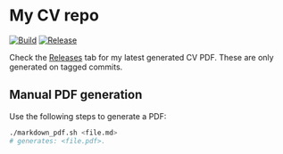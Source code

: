 My CV repo
==========

[![Build](https://github.com/jackson15j/cv/actions/workflows/build.yml/badge.svg)](https://github.com/jackson15j/cv/actions/workflows/build.yml)
[![Release](https://github.com/jackson15j/cv/actions/workflows/release.yml/badge.svg)](https://github.com/jackson15j/cv/actions/workflows/release.yml)

Check the [Releases](https://github.com/jackson15j/cv/releases) tab for my
latest generated CV PDF. These are only generated on tagged commits.

Manual PDF generation
---------------------

Use the following steps to generate a PDF:

```bash
./markdown_pdf.sh <file.md>
# generates: <file.pdf>.
```
